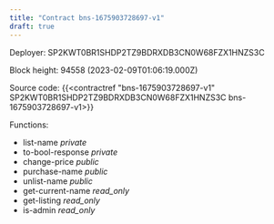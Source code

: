 ```yaml
---
title: "Contract bns-1675903728697-v1"
draft: true
---
```

Deployer: SP2KWT0BR1SHDP2TZ9BDRXDB3CN0W68FZX1HNZS3C


 



Block height: 94558 (2023-02-09T01:06:19.000Z)

Source code: {{<contractref "bns-1675903728697-v1" SP2KWT0BR1SHDP2TZ9BDRXDB3CN0W68FZX1HNZS3C bns-1675903728697-v1>}}

Functions:

* list-name _private_
* to-bool-response _private_
* change-price _public_
* purchase-name _public_
* unlist-name _public_
* get-current-name _read_only_
* get-listing _read_only_
* is-admin _read_only_
